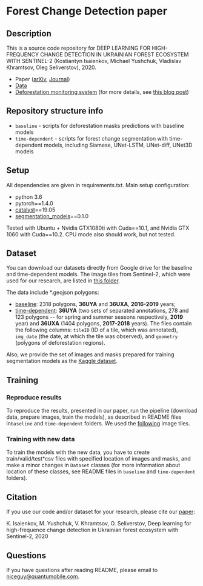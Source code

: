 
# Forest Change Detection paper

## Description
This is a source code repository for DEEP LEARNING FOR HIGH-FREQUENCY CHANGE DETECTION IN UKRAINIAN FOREST ECOSYSTEM WITH SENTINEL-2 (Kostiantyn Isaienkov, Michael Yushchuk, Vladislav Khramtsov, Oleg Seliverstov), 2020.

* Paper ([arXiv](https://arxiv.org/herewillbeourpaper), [Journal](https://arxiv.org/herewillbeourpaper))
* [Data](https://arxiv.org/herewillbeourdata)
* [Deforestation monitoring system](http://bit.ly/clearcutq) (for more details, see [this blog post](https://www.quantumobile.com/company/rd-blog/clearcut-segmentation-on-satellite-images-using-deep-learning/))

## Repository structure info
 * `baseline` - scripts for deforestation masks predictions with baseline models
 * `time-dependent` - scripts for forest change segmentation with time-dependent models, including Siamese, UNet-LSTM, UNet-diff, UNet3D models

## Setup
All dependencies are given in requirements.txt. Main setup configuration:
* python 3.6
* pytorch==1.4.0
* [catalyst](https://github.com/catalyst-team/catalyst)==19.05
* [segmentation_models](https://github.com/catalyst-team/catalyst)==0.1.0

Tested with Ubuntu + Nvidia GTX1080ti with Cuda==10.1, and Nvidia GTX 1060 with Cuda==10.2. 
CPU mode also should work, but not tested.

## Dataset
You can download our datasets directly from Google drive for the baseline and time-dependent models. The image tiles from Sentinel-2, which were used for our research, are listed in [this folder](https://storage.googleapis.comdataset).

The data include *.geojson polygons:
* [baseline](https://storage.googleapis.comdataset): 2318 polygons, **36UYA** and **36UXA**, **2016-2019** years;
* [time-dependent](https://storage.googleapis.comdataset): **36UYA** (two sets of separated annotations, 278 and 123 polygons -- for spring and summer seasons respectively, **2019** year) and **36UXA** (1404 polygons, **2017-2018** years).
The files contain the following columns: `tileID` (ID of a tile, which was annotated), `img_date` (the date, at which the tile was observed), and `geometry` (polygons of deforestation regions). 

Also, we provide the set of images and masks prepared for training segmentation models as the [Kaggle dataset](https://kaggledataset).

## Training
### Reproduce results
To reproduce the results, presented in our paper, run the pipeline (download data, prepare images, train the models), as described in README files in`baseline` and `time-dependent` folders. We used the [following](https://storage.googleapis.comdataset) image tiles.
### Training with new data
To train the models with the new data, you have to create train/valid/test*csv files with specified location of images and masks, and make a minor changes in `Dataset` classes (for more information about location of these classes, see README files in `baseline` and `time-dependent` folders).

## Citation
If you use our code and/or dataset for your research, please cite our [paper](https://arxiv.org/herewillbeourpaper):

K. Isaienkov, M. Yushchuk, V. Khramtsov, O. Seliverstov, Deep learning for high-frequence change detection in Ukrainian forest ecosystem with Sentinel-2, 2020

## Questions
If you have questions after reading README, please email to [niceguy@quantumobile.com](mailto:niceguy@quantumobile.com).
